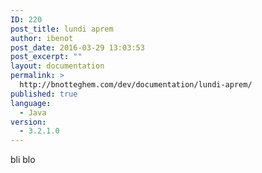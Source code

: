 ```yaml
---
ID: 220
post_title: lundi aprem
author: ibenot
post_date: 2016-03-29 13:03:53
post_excerpt: ""
layout: documentation
permalink: >
  http://bnotteghem.com/dev/documentation/lundi-aprem/
published: true
language:
  - Java
version:
  - 3.2.1.0
---
```

bli blo